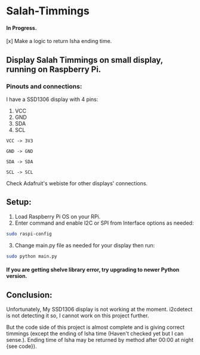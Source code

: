 # Salah-Timmings
#### In Progress.
[x] Make a logic to return Isha ending time.
## Display Salah Timmings on small display, running on Raspberry Pi.


### Pinouts and connections:
 I have a SSD1306 display with 4 pins:

 1. VCC
 2. GND
 3. SDA
 4. SCL

```
VCC -> 3V3

GND -> GND

SDA -> SDA

SCL -> SCL
```

Check Adafruit's webiste for other displays' connections.

## Setup:

1. Load Raspberry Pi OS on your RPi.
2. Enter command and enable I2C or SPI from Interface options as needed:

```bash 
sudo raspi-config
``` 

3. Change main.py file as needed for your display then run:

```bash
sudo python main.py
```

#### If you are getting shelve library error, try upgrading to newer Python version.

## Conclusion:

Unfortunately, My SSD1306 display is not working at the moment. i2cdetect is not detecting it so, I cannot work on this project further. 

But the code side of this project is almost complete and is giving correct timmings (except the ending of Isha time (Haven't checked yet but I can sense.). Ending time of Isha may be returned by method after 00:00 at night {see code}).